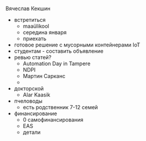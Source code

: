 Вячеслав Кекшин

- встретиться
	- maaülikool
	- середина января
	- приехать
- готовое решение с мусорными контейнерами IoT
- студентам - составить объявление
- ревью статей?
	- Automation Day in Tampere
	- NDPI
	- Мартин Сарканс
	- 
- докторской
	- Alar Kaasik
- пчеловоды
	- есть родственник 7-12 семей
- финансирование
	- 0 самофинансирования
	- EAS
	- детали